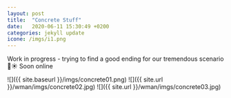 ```yaml
---
layout: post
title:  "Concrete Stuff"
date:   2020-06-11 15:30:49 +0200
categories: jekyll update
icone: /imgs/i1.png
---
```

Work in progress - trying to find a good ending for our tremendous scenario 💪☀️
Soon online

![]({{ site.baseurl }}/imgs/concrete01.png)
![]({{ site.url }}/wman/imgs/concrete02.jpg)
![]({{ site.url }}/wman/imgs/concrete03.jpg)
